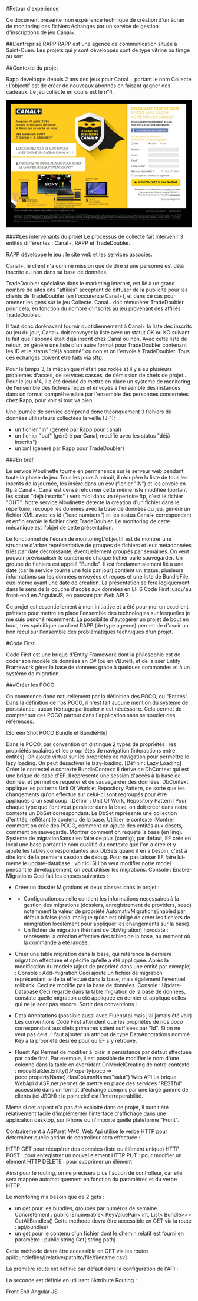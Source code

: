 #Retour d'expérience

Ce document présente mon expérience technique de création d'un écran de monitoring des fichiers échangés par un service de gestion d'inscriptions de jeu Canal+.

##L'entreprise RAPP
RAPP est une agence de communication située à Saint-Ouen. Les projets qui y sont développés sont de type vitrine ou tirage au sort.

##Contexte du projet

Rapp développe depuis 2 ans des jeux pour Canal + portant le nom Collecte : l'objectif est de créer de nouveaux abonnés en faisant gagner des cadeaux. Le jeu collecte en cours est le n°4.

![Jeu actuel](https://raw.githubusercontent.com/BlueInt32/prez/master/img/ScreensJeu/Home.jpg)

####Les intervenants du projet
Le processus de collecte fait intervenir 3 entités différentes : Canal+, RAPP et TradeDoubler. 

RAPP développe le jeu : le site web et les services associés. 

Canal+, le client n'a comme mission que de dire si une personne est déjà inscrite ou non dans sa base de données.

TradeDoubler spécialisé dans le marketing internet, est lié à un grand nombre de sites dits "affiliés" acceptant de diffuser de la publicité pour les clients de TradeDoubler (en l'occurence Canal+), et dans ce cas pour amener les gens sur le jeu Collecte. Canal+ doit rémunérer TradeDoubler pour cela, en fonction du nombre d'inscrits au jeu provenant des affiliés TradeDoubler.


Il faut donc dorénavant fournir quotidiennement à Canal+ la liste des inscrits au jeu du jour, Canal+ doit renvoyer la liste avec un statut OK ou KO suivant le fait que l'abonné était déjà inscrit chez Canal ou non.
Avec cette liste de retour, on génère une liste d'un autre format pour TradeDoubler contenant les ID et le status "déjà abonné" ou non et on l'envoie à TradeDoubler.
Tous ces échanges doivent être faits via sftp.

Pour le temps 3, la mécanique n'était pas rodée et il y a eu plusieurs problemes d'accès, de services cassés, de démission de chefs de projet...
Pour le jeu n°4, il a été décidé de mettre en place un système de monitoring de l'ensemble des fichiers reçus et envoyés à l'ensemble des instances dans un format compréhensible par l'ensemble des personnes concernées chez Rapp, pour voir si tout va bien.

Une journée de service comprend donc théoriquement 3 fichiers de données utilisateurs collectées la veille (J-1):
- un fichier "in" (généré par Rapp pour canal)
- un fichier "out" (généré par Canal, modifié avec les status "déjà inscrits")
- un xml (généré par Rapp pour TradeDoubler)

###En bref

Le service Moulinette tourne en permanence sur le serveur web pendant toute la phase de jeu. Tous les jours à minuit, il récupère la liste de tous les inscrits de la journée, les insère dans un csv (fichier "IN") et les envoie en ftp à Canal+. Canal est censé retourner cette même liste modifiée (portant les status "déjà inscrits" ) vers midi dans un répertoire ftp, c'est le fichier "OUT". Notre service Moulinette détecte la création d'un fichier dans le répertoire, recoupe les données avec la base de données du jeu, génère un fichier XML avec les id ("lead numbers") et les status Canal+ correspondant et enfin envoie le fichier chez TradeDoubler.
Le monitoring de cette mécanique est l'objet de cette présentation.

Le fonctionnel de l'écran de monitoringL'objectif est de montrer une structure d'arbre représentative de groupes de fichiers et leur metadonnées triés par date décroissante, éventuellement groupés par semaines. On veut pouvoir prévisualiser le contenu de chaque fichier ou le sauvegarder.  Un groupe de fichiers est appelé "Bundle". Il est fondamentalement lié à une date (car le service tourne une fois par jour) contient un status, plusieurs informations sur les données envoyées et reçues et une liste de BundleFile, eux-meme ayant une date de creation.
La présentation se fera logiquement dans le sens de la couche d'accès aux données en EF 6 Code First jusqu'au front-end en AngularJS, en passant par Web API 2.

Ce projet est essentiellement à mon initiative et a été pour moi un excellent prétexte pour mettre en place l'ensemble des technologies sur lesquelles je me suis penché récemment. La possibilité d'autogérer un projet de bout en bout, très spécifique au client RAPP (de type agence) permet de d'avoir un bon recul sur l'ensemble des problématiques techniques d'un projet.

#Code First 

Code First est une brique d'Entity Framework dont la philosophie est de coder son modèle de données en C# (ou en VB.net), et de laisser Entity Framework gérer la base de données grace à quelques commandes et à un système de migration.

###Créer les POCO

On commence donc naturellement par la définition des POCO, ou "Entités". Dans la définition de nos POCO, il n'est fait aucune mention du systeme de persistance, aucun héritage particulier n'est nécéssaire. Cela permet de compter sur ces POCO partout dans l'application sans se soucier des références. 

[Screen Shot POCO Bundle et BundleFile]

 Dans le POCO, par convention on distingue 2 types de propriétés : les propriétés scalaires et les propriétés de navigation (interactions entre entités).
On ajoute virtual sur les propriétés de navigation pour permettre le lazy loading. On peut désactiver le lazy-loading. [Définir : Lazy Loading]
Créer le contexteLe contexte BundleContext: il dérive de DbContext qui est une brique de base d'EF. Il représente une session d'accès à la base de donnée, et permet de requeter et de sauvegarder des données. DbContext applique les patterns Unit Of Work et Repository Pattern, de sorte que les changements qu'on effectue sur celui-ci sont regroupés pour être appliqués d'un seul coup. [Définir : Unit Of Work, Repository Pattern] Pour chaque type que l'ont veut persister dans la base, on doit créer dans notre contexte un DbSet correspondant. Le DbSet représente une collection d'entités, reflétant le contenu de la base.
Utiliser le contexte :Montrer comment on crée des POCO, comment on ajoute des entités aux dbsets, comment on sauvegarde. Montrer comment on requete la base (en linq).
Systeme de migrationSans rien faire de plus (config), par défaut, EF crée en local une base portant le nom qualifié du contexte que l'on a créé et y ajoute les tables correspondantes aux DbSets quand il en a besoin, c'est à dire lors de la premiere session de debug. Pour ne pas laisser EF faire lui-meme le update-database : voir ici Si l'on veut modifier notre model pendant le developpement, on peut utiliser les migrations.
Console : Enable-Migrations
Ceci fait les choses suivantes :
* Créer un dossier Migrations et deux classes dans le projet : 
* 
    * Configuration.cs : elle contient les informations necessaires à la gestion des migrations (dossiers, enregistrement de providers, seed) notemment la valeur de propriété AutomativMigrationsEnabled par défaut à false (cela implique qu'on est obligé de créer les fichiers de mimgration localement pour appliquer les changements sur la base).
    * Un fichier de migration (héritant de DbMigration) horodaté : représente la création effective des tables de la base, au moment où la commande a été lancée.

* Créer une table migration dans la base, qui référence la derniere migration effectuée et spécifie qu'elle a été appliquée.
Après la modification du modele (ajout de propriété dans une entité par exemple) :
Console : Add-migration <Nomchoisi>
Ceci ajoute un fichier de migration représentant le delta effectué dans la base, mais également l'eventuel rollback. Ceci ne modifie pas la base de données.
Console : Update-Database
Ceci regarde dans la table migration de la base de données, constate quelle migration a été appliquée en dernier et applique celles qui ne le sont pas encore.
Sortir des conventions :
* Data Annotations (possible aussi avec FluentApi mais j'ai jamais été voir)
Les conventions Code First attendent que les propriétés de nos poco correspondant aux clefs primaires soient suffixées par "Id". Si on ne veut pas cela, il faut ajouter un attribut de type DataAnnotations nommé Key à la propriété désirée pour qu'EF s'y retrouve.
* Fluent Api
Permet de modifier à loisir la persistance par défaut effectuée par code first. Par exemple, il est possible de modifier le nom d'une colonne dans la table en overridant OnModelCreating de notre contexte : modelBuilder.Entity<PocoClass>().Property(poco => poco.propertyName).HasColumnName("salut")
Web API
La brique WebApi d'ASP.net permet de mettre en place des services "RESTful" accessible dans un format d'échange compris par une large gamme de clients (ici JSON) : le point clef est l'interroperabilité.

Meme si cet aspect n'a pas été exploité dans ce projet, il aurait été relativement facile d'implémenter l'interface d'affichage dans une application desktop, sur iPhone ou n'importe quelle plateforme "Front".

Contrairement à ASP.net MVC, Web Api utilise le verbe HTTP pour déterminer quelle action de controlleur sera effectuée : 

HTTP GET pour récupérer des données (liste ou élément unique)
HTTP POST : pour enregistrer un nouvel element
HTTP PUT : pour modifier un element
HTTP DELETE : pour supprimer un élément

Ainsi pour le routing, on ne précisera plus l'action de controlleur, car elle sera mappée automatiquement en fonction du paramètres et du verbe HTTP.


Le monitoring n'a besoin que de 2 gets : 
- un get pour les bundles, groupés par numéros de semaine. Concrètement :
public IEnumerable< KeyValuePair< int, List< Bundle>>> GetAllBundles()
Cette méthode devra être accessible en GET via la route : api/bundles/
- un get pour le contenu d'un fichier dont le chemin relatif est fourni en paramètre : 
public string Get( string path)



Cette méthode devra être accessible en GET via les routes api/bundlefiles/[relative/path/to/file/filename.csv]


La première route est définie par défaut dans la configuration de l'API : 

La seconde est définie en utilisant l'Attribute Routing : 



Front End Angular JS

























